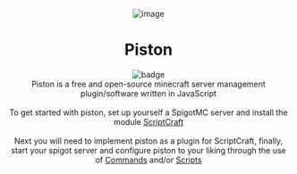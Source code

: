 <div align="center">
  
![image](https://github.com/jfufff/piston/assets/160429113/0c4c87f9-bd09-4f4c-885b-86c32b673133)
  
# Piston
![badge](https://forthebadge.com/images/badges/license-mit.svg)
\
Piston is a free and open-source minecraft server management plugin/software written in JavaScript
\
\
To get started with piston, set up yourself a SpigotMC server and install the module [ScriptCraft](https://github.com/walterhiggins/ScriptCraft)
\
\
Next you will need to implement piston as a plugin for ScriptCraft, finally, start your spigot server and configure piston to your liking through the use of [Commands](docs/Commands.md) and/or [Scripts](https://github.com/walterhiggins/ScriptCraft/blob/development/docs/API-Reference.md)
</div>
